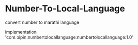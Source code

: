 # Number-To-Local-Language
convert number to marathi language

implementation 'com.bipin.numbertolocallanguage:numbertolocallanguage:1.0'
